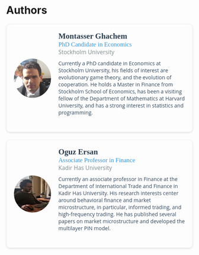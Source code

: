 # Authors

<style>

.author-card {
  font-family: 'Open Sans', sans-serif;
  border: 1px solid #eaeaea;
  border-radius: 10px;
  box-shadow: 0 2px 4px rgba(0, 0, 0, 0.1);
  padding: 20px;
  margin: 20px 0;
  display: flex;
  align-items: center;
}

.author-image {
  border-radius: 50%;
  margin-right: 20px;
}

.author-details {
  flex: 1;
}

.author-name {
  font-family: 'Roboto Slab', serif;
  font-size: 1.5em;
  font-weight: bold;
  color: #2c3e50;
}

.author-role {
  font-family: 'Roboto Slab', serif;
  font-size: 1.2em;
  color: #3498db;
}

.author-affiliation {
  font-size: 1.1em;
  color: #7f8c8d;
}

.author-description {
  margin-top: 10px;
  font-size: 1em;
  color: #34495e;
}

.author-social a {
  margin-right: 10px;
  font-size: 1.2em;
  color: #2c3e50;
  text-decoration: none;
}

.author-social a:hover {
  color: #3498db;
}
</style>

<!-- ## Montasser Ghachem -->

<div class="author-card">
  <img src="man/figures/monty.jpg" alt="Montasser Ghachem" class="author-image" width="100">
  <div class="author-details">
  <div class="author-name">Montasser Ghachem</div>
  <div class="author-role">PhD Candidate in Economics</div>
  <div class="author-affiliation">Stockholm University</div>
  <div class="author-description">Currently a PhD candidate in Economics at Stockholm University, his fields of interest are evolutionary game theory, and the evolution of cooperation. He holds a Master in Finance from Stockholm School of Economics, has been a visiting fellow of the Department of Mathematics at Harvard University, and has a strong interest in statistics and programming.</div>
  <div class="author-social">
  <a href="https://www.linkedin.com/in/montasser-ghachem-96a844/" target="_blank"><i class="fab fa-linkedin-in"></i></a>
  <a href="https://github.com/monty-se" target="_blank"><i class="fab fa-github"></i></a>
  <a href="mailto:montasser.ghachem@pinstimation.com" target="_blank"><i class="fa fa-envelope"></i></a>
  </div>
  </div>
  </div>

<!-- ## Oguz Ersan -->

<div class="author-card">
  <img src="man/figures/oguz.jpg" alt="Oguz Ersan" class="author-image" width="100">
  <div class="author-details">
  <div class="author-name">Oguz Ersan</div>
  <div class="author-role">Associate Professor in Finance</div>
  <div class="author-affiliation">Kadir Has University</div>
  <div class="author-description">Currently an associate professor in Finance at the Department of International Trade and Finance in Kadir Has University. His research interests center around behavioral finance and market microstructure, in particular, informed trading, and high-frequency trading. He has published several papers on market microstructure and developed the multilayer PIN model.</div>
  <div class="author-social">
  <a href="https://orcid.org/0000-0003-3135-5317" target="_blank"><i class="fab fa-orcid"></i></a>
  <a href="https://scholar.google.com/citations?user=S19r3kEAAAAJ" target="_blank"><i class="fab fa-google"></i></a>
  <a href="mailto:oguz.ersan@pinstimation.com" target="_blank"><i class="fa fa-envelope"></i></a>
  </div>
  </div>
  </div>

